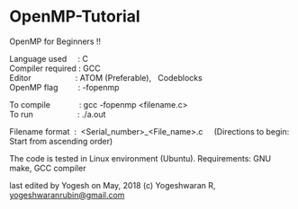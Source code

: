 # OpenMP-Tutorial
OpenMP for Beginners !!

Language used  &nbsp;  &nbsp; : C <br />
Compiler required : GCC <br />
Editor &nbsp; &nbsp; &nbsp; &nbsp; &nbsp;  &nbsp;  &nbsp;  &nbsp;  &nbsp;   &nbsp;: ATOM (Preferable), &nbsp; Codeblocks <br />
OpenMP flag &nbsp;  &nbsp;  &nbsp;  &nbsp;  : -fopenmp <br />

To compile &nbsp;  &nbsp; &nbsp;  &nbsp;  &nbsp;  &nbsp; : gcc -fopenmp <filename.c> <br />
To run &nbsp;  &nbsp; &nbsp;  &nbsp;  &nbsp;  &nbsp;  &nbsp; &nbsp; &nbsp; &nbsp;: ./a.out <br />

Filename format&nbsp;  :&nbsp;  <Serial_number>_<File_name>.c &nbsp;  &nbsp;  (Directions to begin: Start from ascending order)  <br />

The code is tested in Linux environment (Ubuntu). Requirements: GNU make, GCC compiler <br />

last edited by Yogesh on May, 2018 (c) Yogeshwaran R, yogeshwaranrubin@gmail.com
  
